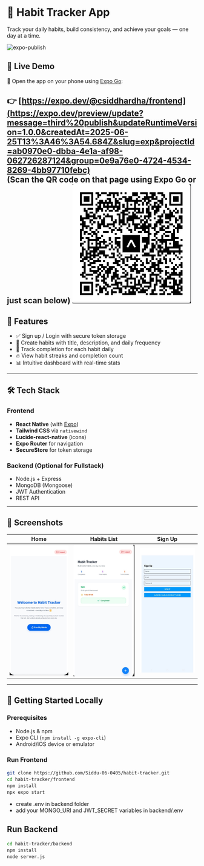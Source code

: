 # 📱 Habit Tracker App

Track your daily habits, build consistency, and achieve your goals — one day at a time.

![expo-publish](https://img.shields.io/badge/Live%20App%20Expo-blue?style=for-the-badge)

## 🔗 Live Demo

📲 Open the app on your phone using [Expo Go](https://expo.dev/go):

👉 **[https://expo.dev/@csiddhardha/frontend](https://expo.dev/preview/update?message=third%20publish&updateRuntimeVersion=1.0.0&createdAt=2025-06-25T13%3A46%3A54.684Z&slug=exp&projectId=ab0970e0-dbba-4e1a-af98-062726287124&group=0e9a76e0-4724-4534-8269-4bb97710febc)**  
(Scan the QR code on that page using Expo Go or just scan below)
![alt text](qr.png)
---

## 🧠 Features

- ✅ Sign up / Login with secure token storage
- 📆 Create habits with title, description, and daily frequency
- 🔁 Track completion for each habit daily
- 🔥 View habit streaks and completion count
- 📊 Intuitive dashboard with real-time stats

---

## 🛠 Tech Stack

### Frontend
- **React Native** (with [Expo](https://expo.dev/))
- **Tailwind CSS** via `nativewind`
- **Lucide-react-native** (icons)
- **Expo Router** for navigation
- **SecureStore** for token storage

### Backend (Optional for Fullstack)
- Node.js + Express
- MongoDB (Mongoose)
- JWT Authentication
- REST API

---

## 📸 Screenshots

| Home | Habits List | Sign Up |
|------|-------------|-----------|
| ![alt text](homepage.jpg) | ![alt text](habit-tracking-page.jpg) | ![alt text](signup.jpg) |

---

## 🚀 Getting Started Locally

### Prerequisites

- Node.js & npm
- Expo CLI (`npm install -g expo-cli`)
- Android/iOS device or emulator

### Run Frontend

```bash
git clone https://github.com/Siddu-06-0405/habit-tracker.git
cd habit-tracker/frontend
npm install
npx expo start

```
- create .env in backend folder
- add your MONGO_URI and JWT_SECRET variables in backend/.env

## Run Backend

```bash
cd habit-tracker/backend
npm install
node server.js
